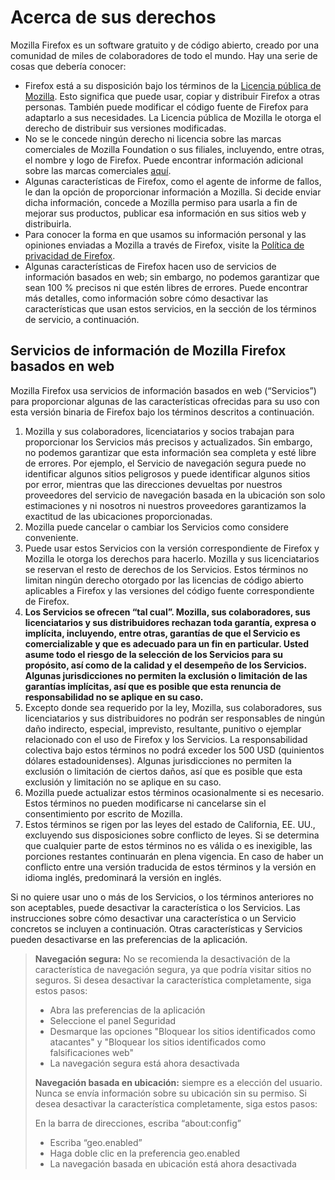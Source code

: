 # Acerca de sus derechos

Mozilla Firefox es un software gratuito y de código abierto, creado por una comunidad de miles de colaboradores de todo el mundo. Hay una serie de cosas que debería conocer:

* Firefox está a su disposición bajo los términos de la [Licencia pública de Mozilla](https://www.mozilla.org/MPL/). Esto significa que puede usar, copiar y distribuir Firefox a otras personas. También puede modificar el código fuente de Firefox para adaptarlo a sus necesidades. La Licencia pública de Mozilla le otorga el derecho de distribuir sus versiones modificadas.
* No se le concede ningún derecho ni licencia sobre las marcas comerciales de Mozilla Foundation o sus filiales, incluyendo, entre otras, el nombre y logo de Firefox. Puede encontrar información adicional sobre las marcas comerciales [aquí](https://www.mozilla.org/foundation/trademarks/policy/).
* Algunas características de Firefox, como el agente de informe de fallos, le dan la opción de proporcionar información a Mozilla. Si decide enviar dicha información, concede a Mozilla permiso para usarla a fin de mejorar sus productos, publicar esa información en sus sitios web y distribuirla.
* Para conocer la forma en que usamos su información personal y las opiniones enviadas a Mozilla a través de Firefox, visite la [Política de privacidad de Firefox](https://www.mozilla.org/privacy/firefox/).
* Algunas características de Firefox hacen uso de servicios de información basados en web; sin embargo, no podemos garantizar que sean 100 % precisos ni que estén libres de errores. Puede encontrar más detalles, como información sobre cómo desactivar las características que usan estos servicios, en la sección de los términos de servicio, a continuación.

## Servicios de información de Mozilla Firefox basados en web

Mozilla Firefox usa servicios de información basados en web (“Servicios”) para proporcionar algunas de las características ofrecidas para su uso con esta versión binaria de Firefox bajo los términos descritos a continuación.

1. Mozilla y sus colaboradores, licenciatarios y socios trabajan para proporcionar los Servicios más precisos y actualizados. Sin embargo, no podemos garantizar que esta información sea completa y esté libre de errores. Por ejemplo, el Servicio de navegación segura puede no identificar algunos sitios peligrosos y puede identificar algunos sitios por error, mientras que las direcciones devueltas por nuestros proveedores del servicio de navegación basada en la ubicación son solo estimaciones y ni nosotros ni nuestros proveedores garantizamos la exactitud de las ubicaciones proporcionadas.
1. Mozilla puede cancelar o cambiar los Servicios como considere conveniente.
1. Puede usar estos Servicios con la versión correspondiente de Firefox y Mozilla le otorga los derechos para hacerlo. Mozilla y sus licenciatarios se reservan el resto de derechos de los Servicios. Estos términos no limitan ningún derecho otorgado por las licencias de código abierto aplicables a Firefox y las versiones del código fuente correspondiente de Firefox.
1. **Los Servicios se ofrecen “tal cual”. Mozilla, sus colaboradores, sus licenciatarios y sus distribuidores rechazan toda garantía, expresa o implícita, incluyendo, entre otras, garantías de que el Servicio es comercializable y que es adecuado para un fin en particular. Usted asume todo el riesgo de la selección de los Servicios para su propósito, así como de la calidad y el desempeño de los Servicios. Algunas jurisdicciones no permiten la exclusión o limitación de las garantías implícitas, así que es posible que esta renuncia de responsabilidad no se aplique en su caso.**
1. Excepto donde sea requerido por la ley, Mozilla, sus colaboradores, sus licenciatarios y sus distribuidores no podrán ser responsables de ningún daño indirecto, especial, imprevisto, resultante, punitivo o ejemplar relacionado con el uso de Firefox y los Servicios. La responsabilidad colectiva bajo estos términos no podrá exceder los 500 USD (quinientos dólares estadounidenses). Algunas jurisdicciones no permiten la exclusión o limitación de ciertos daños, así que es posible que esta exclusión y limitación no se aplique en su caso.
1. Mozilla puede actualizar estos términos ocasionalmente si es necesario. Estos términos no pueden modificarse ni cancelarse sin el consentimiento por escrito de Mozilla.
1. Estos términos se rigen por las leyes del estado de California, EE. UU., excluyendo sus disposiciones sobre conflicto de leyes. Si se determina que cualquier parte de estos términos no es válida o es inexigible, las porciones restantes continuarán en plena vigencia. En caso de haber un conflicto entre una versión traducida de estos términos y la versión en idioma inglés, predominará la versión en inglés.

Si no quiere usar uno o más de los Servicios, o los términos anteriores no son aceptables, puede desactivar la característica o los Servicios. Las instrucciones sobre cómo desactivar una característica o un Servicio concretos se incluyen a continuación. Otras características y Servicios pueden desactivarse en las preferencias de la aplicación.

> **Navegación segura:** No se recomienda la desactivación de la característica de navegación segura, ya que podría visitar sitios no seguros. Si desea desactivar la característica completamente, siga estos pasos:
>
>* Abra las preferencias de la aplicación
>* Seleccione el panel Seguridad
>* Desmarque las opciones "Bloquear los sitios identificados como atacantes" y "Bloquear los sitios identificados como falsificaciones web"
>* La navegación segura está ahora desactivada
>
> **Navegación basada en ubicación:** siempre es a elección del usuario. Nunca se envía información sobre su ubicación sin su permiso. Si desea desactivar la característica completamente, siga estos pasos:
>
>En la barra de direcciones, escriba “about:config”
>* Escriba “geo.enabled”
>* Haga doble clic en la preferencia geo.enabled
>* La navegación basada en ubicación está ahora desactivada
